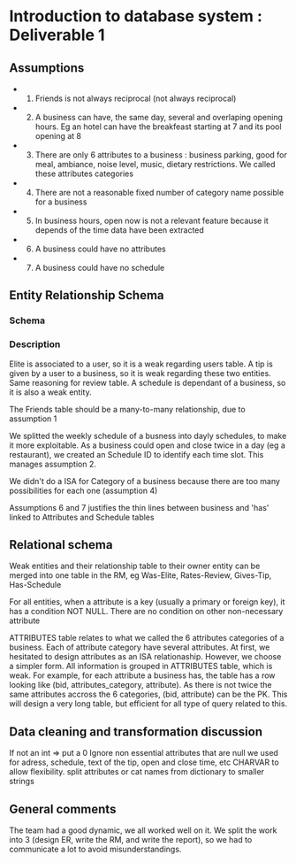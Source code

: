 # Introduction to database system : Deliverable 1

## Assumptions
- 1) Friends is not always reciprocal  (not always reciprocal)
- 2) A business can have, the same day, several and overlaping opening hours. Eg an hotel can have the breakfeast starting at 7 and its pool opening at 8 
- 3) There are only 6 attributes to a business : business parking, good for meal, ambiance, noise level, music, dietary restrictions. We called these attributes categories
- 4) There are not a reasonable fixed number of category name possible for a business
- 5) In business hours, open now is not a relevant feature because it depends of the time data have been extracted
- 6) A business could have no attributes
- 7) A business could have no schedule




## Entity Relationship Schema

### Schema
<!-- Put the shema here -->
<!-- ![ER schema](path2ER.jpg) -->

### Description 
Elite is associated to a user, so it is a weak regarding users table. 
A tip is given by a user to a business, so it is weak regarding these two entities.
Same reasoning for review table. 
A schedule is dependant of a business, so it is also a weak entity. 

The Friends table should be a many-to-many relationship, due to assumption 1

We splitted the weekly schedule of a busness into dayly schedules, to make it more exploitable. As a business could open and close twice in a day (eg a restaurant), we created an Schedule ID to identify each time slot. This manages assumption 2.

We didn't do a ISA for Category of a business because there are too many possibilities for each one (assumption 4)

Assumptions 6 and 7 justifies the thin lines between business and 'has' linked to Attributes and Schedule tables

<!-- OLD WAY ISA : add descriptive attributes specific to a subclass. These attributes are not appropriate for all entities in the superclass (assumption 3)
- Overlap constraint allowed (a busness can have several attributes like ambiance and noise level at the same time)
- Covering constraint : no -->

## Relational schema
<!-- OLD WAY We choose to translate the ISA relationship by 6 tables. Each attribute has its own sub-attributes, mostly boolean as in the data. We also added 6 boolean values in business entity, to know wich attributes a business have. It is necessary, but it could make us save a lot of time further. For example, if we want to know wich attributes has a business, you would not have to scan all the 6 tables looking for a bid.  --> 

Weak entities and their relationship table to their owner entity can be merged into one table in the RM, eg Was-Elite, Rates-Review, Gives-Tip, Has-Schedule

For all entities, when a attribute is a key (usually a primary or foreign key), it has a condition NOT NULL. There are no condition on other non-necessary attribute

ATTRIBUTES table relates to what we called the 6 attributes categories of a business. Each of attribute category have several attributes. At first, we hesitated to design attributes as an ISA relationaship. However, we choose a simpler form. All information is grouped in ATTRIBUTES table, which is weak. For example, for each attribute a business has, the table has a row looking like (bid, attributes_category, attribute). As there is not twice the same attributes accross the 6 categories, (bid, attribute) can be the PK. This will design a very long table, but efficient for all type of query related to this.

<!-- At first, we hesitated to design attributes as an ISA relationaship. However, we choose a simpler form. All information is grouped in attributes table, which is weak. We could do that because there are at most 6 attributes possible for business. For example, for each attributes a business has, the table has a row looking like (bid, attributes_category, ) -->

## Data cleaning and transformation discussion
If not an int => put a 0 
Ignore non essential attributes that are null
we used for adress, schedule, text of the tip, open and close time, etc CHARVAR to allow flexibility. 
split attributes or cat names from dictionary to smaller strings

## General comments 
The team had a good dynamic, we all worked well on it. We split the work into 3 (design ER, write the RM, and write the report), so we had to communicate a lot to avoid misunderstandings. 